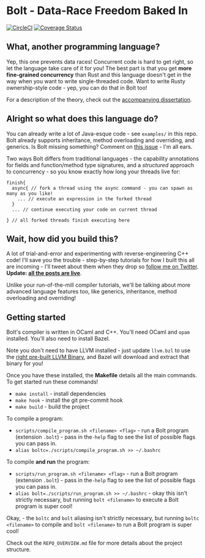 # Bolt - Data-Race Freedom Baked In

[![CircleCI](https://circleci.com/gh/mukul-rathi/bolt/tree/master.svg?style=svg)](https://circleci.com/gh/mukul-rathi/bolt/tree/master)
[![Coverage Status](https://coveralls.io/repos/github/mukul-rathi/bolt/badge.svg?branch=master)](https://coveralls.io/github/mukul-rathi/bolt?branch=master)

## What, another programming language?

Yep, this one prevents data races! Concurrent code is hard to get right, so let the language take care of it for you! The best part is that you get **more fine-grained concurrency** than Rust and this language doesn't get in the way when you want to write single-threaded code. Want to write Rusty ownership-style code - yep, you can do that in Bolt too!

For a description of the theory, check out the [accompanying dissertation](https://github.com/mukul-rathi/bolt-dissertation).

## Alright so what does this language do?

You can already write a lot of Java-esque code - see `examples/` in this repo. Bolt already supports inheritance, method overloading and overriding, and generics. Is Bolt missing something? Comment on [this issue](https://github.com/mukul-rathi/bolt/issues/134) - I'm all ears.

Two ways Bolt differs from traditional languages - the capability annotations for fields and function/method type signatures, and a _structured_ approach to concurrency - so you know exactly how long your threads live for:

```
finish{
  async{ // fork a thread using the async command - you can spawn as many as you like!
    ... // execute an expression in the forked thread
  }
  ... // continue executing your code on current thread

} // all forked threads finish executing here
```

## Wait, how did you build this?

A lot of trial-and-error and experimenting with reverse-engineering C++ code! I'll save you the trouble - step-by-step tutorials for how I built this all are incoming - I'll tweet about them when they drop so [follow me on Twitter](https://twitter.com/mukulrathi_). **Update: [all the posts are live](https://mukulrathi.netlify.app/create-your-own-programming-language/intro-to-compiler/)**.

Unlike your run-of-the-mill compiler tutorials, we'll be talking about more advanced language features too, like generics, inheritance, method overloading and overriding!

## Getting started

Bolt's compiler is written in OCaml and C++. You'll need OCaml and `opam` installed. You'll also need to install Bazel.

Note you don't need to have LLVM installed - just update `llvm.bzl` to use the [right pre-built LLVM Binary](https://releases.llvm.org/download.html), and Bazel will download and extract that binary for you!

Once you have these installed, the **Makefile** details all the main commands.
To get started run these commands!

- `make install` - install dependencies
- `make hook` - install the git pre-commit hook
- `make build` - build the project

To compile a program:

- `scripts/compile_program.sh <filename> <flag>` - run a Bolt program (extension `.bolt`) - pass in the`-help` flag to see the list of possible flags you can pass in.
- `alias boltc=./scripts/compile_program.sh >> ~/.bashrc`

To compile **and run** the program:

- `scripts/run_program.sh <filename> <flag>` - run a Bolt program (extension `.bolt`) - pass in the`-help` flag to see the list of possible flags you can pass in.
- `alias bolt=./scripts/run_program.sh >> ~/.bashrc` - okay this isn't strictly necessary, but running `bolt <filename>` to execute a Bolt program is super cool!

Okay, - the `boltc` and `bolt` aliasing isn't strictly necessary, but running `boltc <filename>` to compile and `bolt <filename>` to run a Bolt program is super cool!

Check out the `REPO_OVERVIEW.md` file for more details about the project structure.
